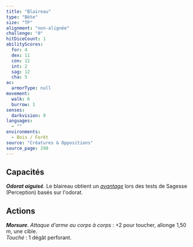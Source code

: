 ```yaml
---
title: "Blaireau"
type: "Bête"
size: "TP"
alignment: "non-alignée"
challenge: "0"
hitDiceCount: 1
abilityScores:
  for: 4
  dex: 11
  con: 12
  int: 2
  sag: 12
  cha: 5
ac: 
  armorType: null
movement: 
  walk: 6
  burrow: 1
senses: 
  darkvision: 9
languages: 
  - ""
environments:
  - Bois / Forêt
source: "Créatures & Oppositions"
source_page: 298
---
```

## Capacités
_**Odorat aiguisé**_. Le blaireau obtient un [_avantage_](/utiliser-les-caracteristiques/#avantage-et-desavantage) lors des tests de Sagesse (Perception) basés sur l'odorat.

## Actions
_**Morsure**_. _Attaque d'arme au corps à corps_ : +2 pour toucher, allonge 1,50 m, une cible.  
_Touché_ : 1 dégât perforant.
